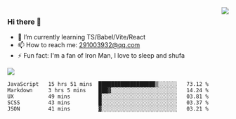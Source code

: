 <img align='right' src='https://github-readme-stats.vercel.app/api?username=niaogege&show_icons=true&theme=radical'/>

### Hi there 👋

- 🌱 I’m currently learning TS/Babel/Vite/React
- 📫 How to reach me: 291003932@qq.com
- ⚡ Fun fact:  I'm a fan of Iron Man, I love to sleep and shufa

![](https://github-readme-stats.vercel.app/api/top-langs/?username=niaogege&layout=compact)

<!--START_SECTION:waka-->
```text
JavaScript   15 hrs 51 mins  ██████████████████▒░░░░░░   73.12 % 
Markdown     3 hrs 5 mins    ███▓░░░░░░░░░░░░░░░░░░░░░   14.24 % 
UX           49 mins         █░░░░░░░░░░░░░░░░░░░░░░░░   03.81 % 
SCSS         43 mins         █░░░░░░░░░░░░░░░░░░░░░░░░   03.37 % 
JSON         41 mins         ▓░░░░░░░░░░░░░░░░░░░░░░░░   03.21 % 
```
<!--END_SECTION:waka-->

